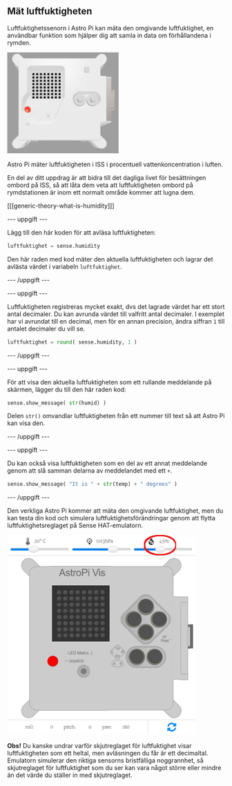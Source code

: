 ## Mät luftfuktigheten

Luftfuktighetssenorn i Astro Pi kan mäta den omgivande luftfuktighet, en användbar funktion som hjälper dig att samla in data om förhållandena i rymden.

![Trinket Sense HAT -emulatorn som kör ett provprogram som rullar luftfuktighetsvärdet över LED -matrisen med vita bokstäver](images/M0_3.gif)

Astro Pi mäter luftfuktigheten i ISS i procentuell vattenkoncentration i luften.

En del av ditt uppdrag är att bidra till det dagliga livet för besättningen ombord på ISS, så att låta dem veta att luftfuktigheten ombord på rymdstationen är inom ett normalt område kommer att lugna dem.

[[[generic-theory-what-is-humidity]]]

--- uppgift ---

Lägg till den här koden för att avläsa luftfuktigheten:

```python
luftfuktighet = sense.humidity
```

Den här raden med kod mäter den aktuella luftfuktigheten och lagrar det avlästa värdet i variabeln `luftfuktighet`.

--- /uppgift ---

--- uppgift ---

Luftfuktigheten registreras mycket exakt, dvs det lagrade värdet har ett stort antal decimaler. Du kan avrunda värdet till valfritt antal decimaler. I exemplet har vi avrundat till en decimal, men för en annan precision, ändra siffran `1` till antalet decimaler du vill se.

```python
luftfuktighet = round( sense.humidity, 1 )
```

--- /uppgift ---

--- uppgift ---

För att visa den aktuella luftfuktigheten som ett rullande meddelande på skärmen, lägger du till den här raden kod:

```python
sense.show_message( str(humid) )
```

Delen `str()` omvandlar luftfuktigheten från ett nummer till text så att Astro Pi kan visa den.

--- /uppgift ---

--- uppgift ---

Du kan också visa luftfuktigheten som en del av ett annat meddelande genom att slå samman delarna av meddelandet med ett `+`.

```python
sense.show_message( "It is " + str(temp) + " degrees" )
```

--- /uppgift ---

Den verkliga Astro Pi kommer att mäta den omgivande luftfuktighet, men du kan testa din kod och simulera luftfuktighetsförändringar genom att flytta luftfuktighetsreglaget på Sense HAT-emulatorn.

![En märkt skärmdump av Sense HAT -emulatorn med kodfönstret till vänster och emulatorn till höger. Reglaget som används för att justera luftfuktigheten är inringat i det övre högra hörnet](images/humidity-slider.png)

**Obs!** Du kanske undrar varför skjutreglaget för luftfuktighet visar luftfuktigheten som ett heltal, men avläsningen du får är ett decimaltal. Emulatorn simulerar den riktiga sensorns bristfälliga noggrannhet, så skjutreglaget för luftfuktighet som du ser kan vara något större eller mindre än det värde du ställer in med skjutreglaget.
